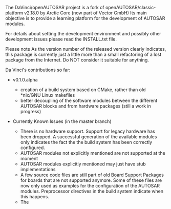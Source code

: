 The DaVinci/openAUTOSAR project is a fork of openAUTOSAR/classic-platform v2.18.0 by Arctic Core (now part of Vector GmbH)
Its main objective is to provide a learning platform for the development of AUTOSAR modules.

For details about setting the development environment and possibly other development issues please read the INSTALL.txt file.

Please note
As the version number of the released version clearly indicates, this package is currently just a little more than a small refactoring of a lost package from the Internet.
Do NOT consider it suitable for anything. 

Da Vinci's contributions so far:

- v0.1.0.alpha
    - creation of a build system based on CMake, rather than old *nix/GNU Linux makefiles
    - better decoupling of the software modules between the different AUTOSAR blocks and from hardware packages (still a work in progress)

- Currently Known Issues (in the master branch)
    - There is no hardware support. Support for legacy hardware has been dropped. A successful generation of the available modules only indicates the fact the the build system has been correctly configured.
    - AUTOSAR modules not explicitly mentioned are not supported at the moment
    - AUTOSAR modules explicitly mentioned may just have stub implementations
    - A few source code files are still part of old Board Support Packages for boards that are not supported anymore. Some of these files are now only used as examples for the configuration of the AUTOSAR modules. Preprocessor directives in the build system indicate when this happens.
    - The 

